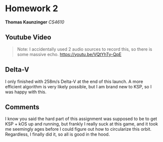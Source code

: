 # Homework 2
**Thomas Kaunzinger**
*CS4610*

## Youtube Video
> Note: I accidentally used 2 audio sources to record this, so there is some massive echo.
https://youtu.be/VQtYhTy-QpE

## Delta-V
I only finished with 258m/s Delta-V at the end of this launch.
A more efficient algorithm is very likely possible, but I am brand new to KSP, so I was happy with this.

## Comments
I know you said the hard part of this assignment was supposed to be to get KSP + kOS up and running,
but frankly I really suck at this game, and it took me seemingly ages before I could figure out how
to circularize this orbit. Regardless, I finally did it, so all is good in the hood.

